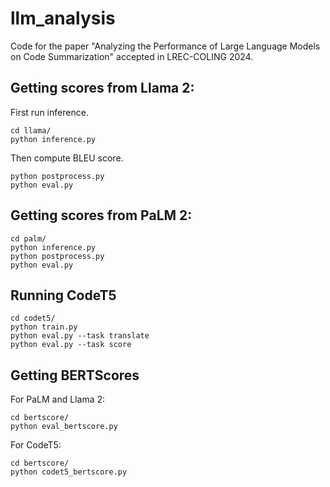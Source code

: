 # llm_analysis

Code for the paper "Analyzing the Performance of Large Language Models on Code Summarization" accepted in LREC-COLING 2024.

## Getting scores from Llama 2:

First run inference.

```
cd llama/
python inference.py
```

Then compute BLEU score.
```
python postprocess.py
python eval.py
```

## Getting scores from PaLM 2:

```
cd palm/
python inference.py
python postprocess.py
python eval.py
```

## Running CodeT5

```
cd codet5/
python train.py
python eval.py --task translate
python eval.py --task score
```

## Getting BERTScores

For PaLM and Llama 2:
```
cd bertscore/
python eval_bertscore.py
```

For CodeT5:
```
cd bertscore/
python codet5_bertscore.py
```